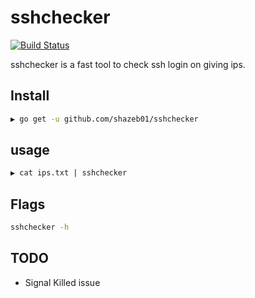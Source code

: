 # sshchecker

[![Build Status](https://travis-ci.com/lazytools/sshchecker.svg?token=S9wbQbp5C4dcPWszHpyt&branch=master)](https://travis-ci.com/lazytools/sshchecker)

sshchecker is a fast tool to check ssh login on giving ips.

## Install

```bash
▶ go get -u github.com/shazeb01/sshchecker
```

## usage

```bash
▶ cat ips.txt | sshchecker
```
## Flags
```bash
sshchecker -h
```
## TODO
* Signal Killed issue
